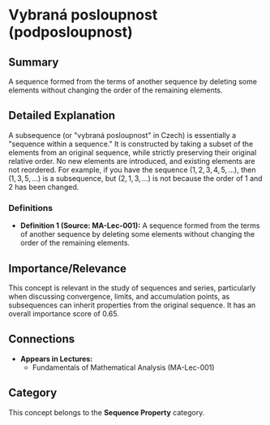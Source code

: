 # Vybraná posloupnost (podposloupnost)

## Summary
A sequence formed from the terms of another sequence by deleting some elements without changing the order of the remaining elements.

## Detailed Explanation
A subsequence (or "vybraná posloupnost" in Czech) is essentially a "sequence within a sequence." It is constructed by taking a subset of the elements from an original sequence, while strictly preserving their original relative order. No new elements are introduced, and existing elements are not reordered. For example, if you have the sequence $(1, 2, 3, 4, 5, \dots)$, then $(1, 3, 5, \dots)$ is a subsequence, but $(2, 1, 3, \dots)$ is not because the order of 1 and 2 has been changed.

### Definitions
*   **Definition 1 (Source: MA-Lec-001):** A sequence formed from the terms of another sequence by deleting some elements without changing the order of the remaining elements.

## Importance/Relevance
This concept is relevant in the study of sequences and series, particularly when discussing convergence, limits, and accumulation points, as subsequences can inherit properties from the original sequence. It has an overall importance score of 0.65.

## Connections
*   **Appears in Lectures:**
    *   Fundamentals of Mathematical Analysis (MA-Lec-001)

## Category
This concept belongs to the **Sequence Property** category.